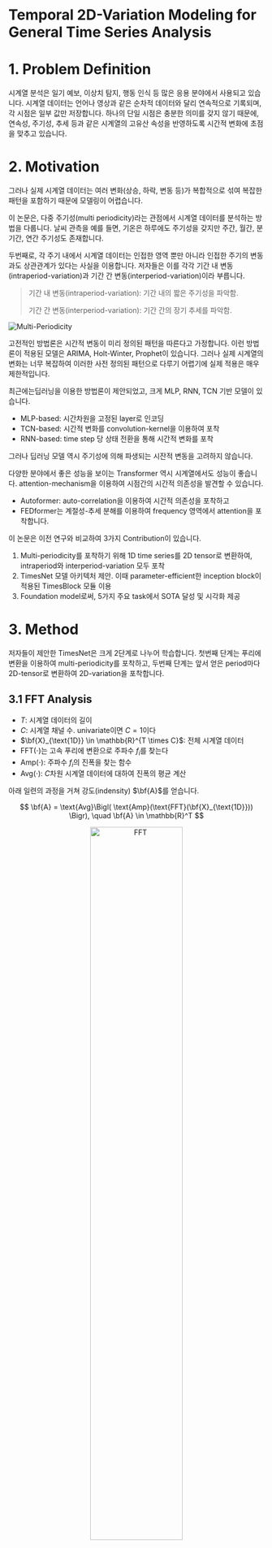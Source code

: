 # Temporal 2D-Variation Modeling for General Time Series Analysis


# 1. Problem Definition
시계열 분석은 일기 예보, 이상치 탐지, 행동 인식 등 많은 응용 분야에서 사용되고 있습니다. 시계열 데이터는 언어나 영상과 같은 순차적 데이터와 달리 연속적으로 기록되며, 각 시점은 일부 값만 저장합니다. 하나의 단일 시점은 충분한 의미를 갖지 않기 때문에, 연속성, 주기성, 추세 등과 같은 시계열의 고유산 속성을 반영하도록 시간적 변화에 초점을 맞추고 있습니다. 

# 2. Motivation
그러나 실제 시계열 데이터는 여러 변화(상승, 하락, 변동 등)가 복합적으로 섞여 복잡한 패턴을 포함하기 때문에 모델링이 어렵습니다.

이 논문은, 다중 주기성(multi periodicity)라는 관점에서 시계열 데이터를 분석하는 방법을 다룹니다. 날씨 관측을 예를 들면, 기온은 하루에도 주기성을 갖지만 주간, 월간, 분기간, 연간 주기성도 존재합니다.

두번째로, 각 주기 내에서 시계열 데이터는 인접한 영역 뿐만 아니라 인접한 주기의 변동과도 상관관계가 있다는 사실을 이용합니다. 저자들은 이를 각각 기간 내 변동(intraperiod-variation)과 기간 간 변동(interperiod-variation)이라 부릅니다. 
> 기간 내 변동(intraperiod-variation): 기간 내의 짧은 주기성을 파악함.
> 
> 기간 간 변동(interperiod-variation): 기간 간의 장기 추세를 파악함.

![Multi-Periodicity](https://github.com/ahj1592/CourseMaterials/blob/main/DS503/Paper%20Review/TimesNet_multiperiodicy.png?raw=true)


고전적인 방법론은 시간적 변동이 미리 정의된 패턴을 따른다고 가정합니다. 이런 방법론이 적용된 모델은 ARIMA, Holt-Winter, Prophet이 있습니다. 그러나 실제 시계열의 변화는 너무 복잡하여 이러한 사전 정의된 패턴으로 다루기 어렵기에 실제 적용은 매우 제한적입니다.

최근에는딥러닝을 이용한 방법론이 제안되었고, 크게 MLP, RNN, TCN 기반 모델이 있습니다. 
- MLP-based: 시간차원을 고정된 layer로 인코딩
- TCN-based: 시간적 변화를 convolution-kernel을 이용하여 포착
- RNN-based: time step 당 상태 전환을 통해 시간적 변화를 포착

그러나 딥러닝 모델 역시 주기성에 의해 파생되는 시잔적 변동을 고려하지 않습니다.

다양한 분야에서 좋은 성능을 보이는 Transformer 역시 시계열에서도 성능이 좋습니다. attention-mechanism을 이용하여 시점간의 시간적 의존성을 발견할 수 있습니다. 
- Autoformer: auto-correlation을 이용하여 시간적 의존성을 포착하고
- FEDformer는 계절성-추세 분해를 이용하여 frequency 영역에서 attention을 포착합니다. 

이 논문은 이전 연구와 비교하여 3가지 Contribution이 있습니다.
1. Multi-periodicity를 포착하기 위해 1D time series를 2D tensor로 변환하여, intraperiod와 interperiod-variation 모두 포착
2. TimesNet 모델 아키텍처 제안. 이때 parameter-efficient한 inception block이 적용된 TimesBlock 모듈 이용
3. Foundation model로써, 5가지 주요 task에서 SOTA 달성 및 시각화 제공

# 3. Method
저자들이 제안한 TimesNet은 크게 2단계로 나누어 학습합니다. 첫번째 단계는 푸리에 변환을 이용하여 multi-periodicity를 포착하고, 두번째 단계는 앞서 얻은 period마다 2D-tensor로 변환하여 2D-variation을 포착합니다.




## 3.1 FFT Analysis
- $T$: 시계열 데이터의 길이
- $C$: 시계열 채널 수. univariate이면 $C = 1$이다
- $\bf{X}_{\text{1D}} \in \mathbb{R}^{T \times C}$: 전체 시계열 데이터
- $\text{FFT}(\cdot)$는 고속 푸리에 변환으로 주파수 $f_i$를 찾는다
- $\text{Amp}(\cdot)$: 주파수 $f_i$의 진폭을 찾는 함수
- $\text{Avg}(\cdot)$: $C$차원 시계열 데이터에 대하여 진폭의 평균 계산

아래 일련의 과정을 거쳐 강도(indensity) $\bf{A}$를 얻습니다.


$$ \bf{A} = \text{Avg}\Bigl( \text{Amp}(\text{FFT}(\bf{X}_{\text{1D}})) \Bigr), \quad \bf{A} \in \mathbb{R}^T $$

<p align="center">
<img src='https://github.com/ahj1592/CourseMaterials/blob/main/DS503/Paper%20Review/TimesNet_FFT.png?raw=true' alt="FFT" width=60% title="FFT"></p>

이때 $\bf{A}_j$는 주파수가 $j$(주기가 $\lceil T/j \rceil$이다.)의 intensity가 된다. 주파수 영역에서 의미없는 고주파는 noise이므로 이를 제거하기 위해 top-$k$의 진폭만 사용하기로 합니다. 
$$\{ f_1, \cdots, f_k\} = \underset{f_* \in \{1, \cdots , [\frac{T}{2}]\}}{\text{argTopK}(\bf{A})}, \quad p_i = \Biggl\lceil\cfrac{T}{f_i} \Biggr\rceil, \quad i \in \{ 1, \cdots, k \}$$

위 과정을 요약하면, $\bf{X}_{\text{1D}}$로부터 FFT를 이용하여 $k$개의 유의미한 진폭($\bf{A}$), 주파수($f_i$), 주기($p_i$)를 얻습니다.
$$\bf{A}, \{f_1, \cdots, f_k\}, \{p_1, \cdots, p_k\} = \text{Period}(\bf{X}_{\text{1D}})$$

![Transform 1D time series to 2D tensors](https://github.com/ahj1592/CourseMaterials/blob/main/DS503/Paper%20Review/TimesNet_convert2D.png?raw=true)

## 3.2 Reshape 1D time series to 2D tensors
FFT로 얻은 $f$와 $p$를 이용하여 $\bf{X}_{\text{1D}}$로부터 $k$개의 2D-tensor $\bf{X}_{\text{2D}}$ 를 얻을 수 있습니다. 이때 $\text{Reshape}$ 결과가 $p_i \times f_i$ 모양이 되도록 zero-padding $\text{Padding}(\cdot)$이 필요합니다.
$$\bf{X}_{\text{2D}}^i = \underset{p_i, f_i}{\text{Reshape}}(\text{Padding}(\bf{X}_{\text{1D}})), \quad i \in \set{1, \cdots, k}$$



## 3.3 TimesBlock
TimesBlock 구조는 computer vision에서 자주 사용되는 ResNet의 residual way를 적용하였다. 먼저 raw data $\bf{X}_{\text{1D}} \in \bf{R}^{T \times C}$를 모델 차원에 맞게 임베딩하여 $\bf{X}_{\text{1D}}^0 \in \mathbb{R}^{T \times d_{\text{model}}}$를 얻게됩니다. 
$$\bf{X}_{\text{1D}}^0 = \text{Embed}(\bf{X}_{\text{1D}})$$
그 이후 $l$ 번째 layer마다 deep feature $\bf{X}_{\text{1D}}^{l}$를 구한다.
$$\bf{X}_{\text{1D}}^l = \text{TimesBlock}(\bf{X}_{\text{1D}}^{l-1}) + \bf{X}_{\text{1D}}^{l-1}$$
TimesBlock은 크게 2가지 역할을 수행합니다. 
1. 2D-variation 포착
2. Adaptively aggregating representations
   
**Capturing temporal 2D-variations**

TimesNet은 $\text{Reshape}(\cdot)$로 변환한 2D-tensor를 multi-scale 2D kernel로 학습합니다. 이때 다양한 vision backbone을 이용할 수 있는데, 저자들은 parameter-efficient한 inception block을 사용했습니다. $\text{Inception}(\cdot)$을 통해 표현된 $\widehat{\bf{{X}}}_{\text{2D}}^{l, i}$은 다시 1D로 reshape하고 길이 $T$를 보존하도록 $\text{Trunc}(\cdot)$로 패딩을 제거합니다.

$$
\begin{align*}
\bf{A}^{l-1}, \{ f_1, \cdots, f_k \}, \{ p_1, \cdots, p_k \} &= \text{Period}(\bf{X}_{\text{1D}}^{l-1}) \\
\bf{X}_{\text{2D}}^i &= \underset{p_i, f_i}{\text{Reshape}}(\text{Padding}(\bf{X}_{\text{1D}})), \quad i \in \set{1, \cdots, k} \\
\widehat{\bf{{X}}}_{\text{2D}}^{l, i} &= \text{Inception}(\bf{X}_{\text{2D}}^{l, i}), \quad i \in \set{1, \cdots, k} \\
\widehat{\bf{{X}}}_{\text{1D}}^{l, i}& = \text{Trunc}(\underset{1, \  (p_i \times f_i)}{\text{Reshape}}(\widehat{\bf{{X}}}_{\text{2D}}^{l, i})), \quad i \in \{1, \cdots, k \} \\
\end{align*}
$$

각 $l$번째 layer를 통과한 후 $k$개의 1D-representation $\set{\widehat{\bf{X}}_{\text{1D}}^{l, 1}, \cdots, \widehat{\bf{X}}_{\text{1D}}^{l, k}}$을 얻습니다.

<p align="center">
<img src='https://github.com/ahj1592/CourseMaterials/blob/main/DS503/Paper%20Review/TimesNet_TimesBlock_1.png?raw=true' alt="TimesBlock" width=70% title="FFT"></p>

**Adaptive aggregateion**

Autoformer 모델이 제안된 논문에서, Auto-Correlation은 진폭 $\bf{A}$는 선택된 주파수와 주기 $f, p$의 상대적 중요성을 반영한다는 사실을 알아냈습니다. 따라서 진폭을 기반으로 1D-representation을 집계합니다.
$$\widehat{\bf{A}}_{f_1}^{l-1}, \cdots, \widehat{\bf{A}}_{f_k}^{l-1} = \text{Softmax}\left(\bf{A}_{f_1}^{l-1}, \cdots, \bf{A}_{f_k}^{l-1} \right)$$
$$\bf{X}_{\text{1D}}^l = \sum_{i=1}^{k} \widehat{\bf{A}}_{f_i}^{l-1} \times \widehat{\bf{X}}_{\text{1D}}^{l, i}$$

<p align="center">
<img src='https://github.com/ahj1592/CourseMaterials/blob/main/DS503/Paper%20Review/TimesNet_TimesBlock_2.png?raw=true' alt="Aggregation" width=70% title="FFT"></p>

**Generality in 2D vision backbones**

저자들은 다양한 computer vision backbone인 ResNet, ResNeXt, ConvNeXt 등을 적용했습니다. 일반적으로 더 좋은 2D backbone일 수록 더 좋은 결과를 얻었습니다. 저자들은 성능과 효율성을 모두 고려하여 inception block을 선택했습니다.
<p align="center">
<img src='https://github.com/ahj1592/CourseMaterials/blob/main/DS503/Paper%20Review/TimesNet_cmp_backbones.png?raw=true' alt="Backbones" width=60% title="FFT"></p>

# 4. Experiment
저자들은 시계열 분석에서 자주 사용되는 5가지 주제에 대하여 실험을 진행했습니다. 아래 표는 5개 task에 대하여 사용된 데이터셋, 평가지표 그리고 시계열 데이터 길이를 나타낸 것입니다.
<p align="center">
<img src='https://github.com/ahj1592/CourseMaterials/blob/main/DS503/Paper%20Review/TimesNet_exp_benchmarks.png?raw=true' alt="Benchmarks" width=100% title="FFT"></p>

## 4.1 Main Results
TimesNet은 장기 예측, 단기 예측, 결측치 보강, 분류, 이상치 탐지 5개의 영역에서 모두 SOTA를 달성했습니다.
<p align="center">
<img src='https://github.com/ahj1592/CourseMaterials/blob/main/DS503/Paper%20Review/TimesNet_5tasks_SOTA.png?raw=true' alt="SOTA" width=70% title="FFT"></p>

## 4.2 Short/Long-term Forecasting
TimesNet 장기 예측과 단기 예측 모두 좋은 성능을 보였습니다. 특히 장기 예측의 경우 80%의 데이터셋에서 SOTA를 달성했습니다. 특히 단기 예측에 사용된 M4 데이터셋의 경우 다양한 출처에서 데이터가 수집되어 시간적 변동이 큼에도 불구하고 다른 모델들 보다 성능이 좋습니다.
<p align="center">
<img src='https://github.com/ahj1592/CourseMaterials/blob/main/DS503/Paper%20Review/TimesNet_longterm.png?raw=true' alt="Long-term forecasting" width=70% title="FFT"></p>
<p align="center">
<img src='https://github.com/ahj1592/CourseMaterials/blob/main/DS503/Paper%20Review/TimesNet_shortterm.png?raw=true' alt="Short-term forecasting" width=70% title="FFT"></p>

## 4.3 Imputation
결측치 때문에, 모델은 불규칙하고 불완전한 데이터 속에서 시간적 패턴을 찾아야 하기 때문에 어려운 문제입니다. 그럼에도 불구하고 TimesNet은 SOTA를 달성하여 극단적으로 복잡한 시계열 데이터에서 시간적 변동을 잘 포착한다는 것을 의미합니다.
<p align="center">
<img src='https://github.com/ahj1592/CourseMaterials/blob/main/DS503/Paper%20Review/TimesNet_imputation.png?raw=true' alt="Imputation" width=70% title="FFT"></p>

## 4.4 Classification
시계열 데이터의 분류는 인지 및 의료 진단에 사용됩니다. 저자들은 UEA Time Series Classification Archive에서 행동, 동작 및 음성 인식, 심장 박동 모니터링을 통한 의료 진단 등의 실제 작업이 포함된 다변량 데이터셋 10개를 선택했습니다. 그리고 이런 데이터셋의 표준 데이터 전처리를 한 후 실험하였습니다.
<p align="center">
<img src='https://github.com/ahj1592/CourseMaterials/blob/main/DS503/Paper%20Review/TimesNet_clf.png?raw=true' alt="Classification" width=70% title="FFT"></p>
결과 역시 TimesNet은 SOTA를 달성하였습니다. 주목할 점은 장단기 예측에서 성능이 좋았던 MLP-based 모델들은 분류에서는 성능이 좋지 않다는 것입니다. 이는 TimesNet이 보다 더 높은 수준의 정보를 표현하기 때문에 계층 표현이 요구되는 분류 문제에서 성능이 좋다는 것을 의미합니다.

## 4.5 Anomaly Detection
이상치 탐지에서도 TimesNet은 SOTA를 달성했습니다. 이상치 탐지는 이상한 시간적 변동을 찾는 것이 요구되지만, Transformer는 attention-mechanism 특성상 정상 데이터가 영향을 많이 받기 때문에 성능이 그다지 높지 않았습니다.
<p align="center">
<img src='https://github.com/ahj1592/CourseMaterials/blob/main/DS503/Paper%20Review/TimesNet_anomalydet.png?raw=true' alt="Anaomaly Detection" width=70% title="FFT"></p>

## 4.6 Model Analysis
**Representation analysis**

TimesNet은 예측과 이상치 탐지에서 CKA 유사도가 높고, 결측치 보강과 분류에서 CKA 유사도가 낮습니다. CKA 유사도가 낮다는 것은 각 layer끼리 구별된다는 뜻이고 곧 계층적 표현(hierarchical representation)을 의미합니다. 이는 TimesNet이 imputation과 classification에서 성능이 높은 이유를 설명할 수 있습니다.
반면에, FEDformer는 계층적 표현 학습에 실패하여 결측치 보강과 분류 작업에서 성능이 좋지 않음이 설명됩니다.
<p align="center">
<img src='https://github.com/ahj1592/CourseMaterials/blob/main/DS503/Paper%20Review/TimesNet_CKA_sim.png?raw=true' alt="CKA similarity" width=100% title="FFT"></p>

**Temporal 2D-variations**

- 기간 간 변동은 시계열의 장기 추세를 나타낼 수 있습니다. 
- 명확한 주기가 없는 시계열의 경우에도 2D-tensor는 여전히 유용합니다. Exchange 데이터셋은 명확한 주기가 없지만 2D-tensor에서 장기 추세를 파악할 수 있습니다.
- 각 열(기간 내 변동)의 인접한 값은 가까운 시점의 지역성을 나타냅니다.
- 각 행(기간 간 변동)의 인접한 값은 기간 끼리의 지역성을 나타냅니다.
- 이러한 지역성은 표현 학습에 2D-kernel을 이용하는 동기가 됩니다.

2D-tensor를 시각화면 아래 그림과 같습니다.
<p align="center">
<img src='https://github.com/ahj1592/CourseMaterials/blob/main/DS503/Paper%20Review/TimesNet_temporal_2D_vars.png?raw=true' alt="Temporal 2D-variations" width=100% title="FFT"></p>

# 5. Conclusion
- TimesNet은 시계열 분석 영역에서 task-general foundation model입니다.
- 다중 주기성을 이용하여 TimesNet은 주기내 변화와 주기간 변화 모두 포착합니다.
- 다양한 데이터셋 실험에서 TiemsNet은 5가지 task에 SOTA를 달성했습니다. 
